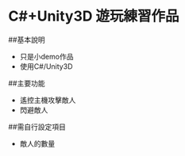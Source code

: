 # C#+Unity3D 遊玩練習作品

##基本說明
- 只是小demo作品
- 使用C#/Unity3D

##主要功能
- 遙控主機攻擊敵人
- 閃避敵人

##需自行設定項目
- 敵人的數量
